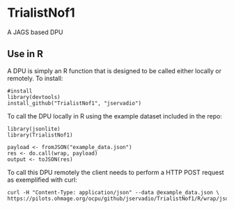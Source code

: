 TrialistNof1
============

A JAGS based DPU

## Use in R

A DPU is simply an R function that is designed to be called either locally or remotely. To install:

    #install
    library(devtools)
    install_github("TrialistNof1", "jservadio")
    
To call the DPU locally in R using the example dataset included in the repo:

    library(jsonlite)
    library(TrialistNof1)

    payload <- fromJSON("example_data.json")
    res <- do.call(wrap, payload)
    output <- toJSON(res)

To call this DPU remotely the client needs to perform a HTTP POST request as exemplified with curl:

    curl -H "Content-Type: application/json" --data @example_data.json \ 
    https://pilots.ohmage.org/ocpu/github/jservadio/TrialistNof1/R/wrap/json
    
